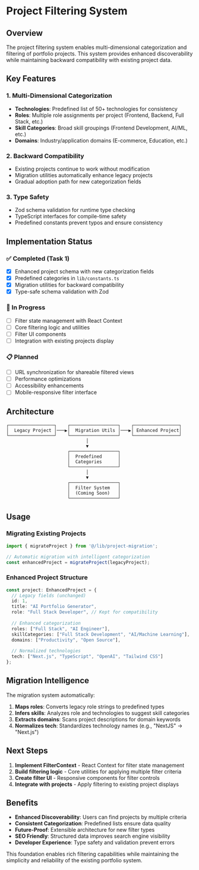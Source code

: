 # Project Filtering System

## Overview

The project filtering system enables multi-dimensional categorization and filtering of portfolio projects. This system provides enhanced discoverability while maintaining backward compatibility with existing project data.

## Key Features

### 1. Multi-Dimensional Categorization
- **Technologies**: Predefined list of 50+ technologies for consistency
- **Roles**: Multiple role assignments per project (Frontend, Backend, Full Stack, etc.)
- **Skill Categories**: Broad skill groupings (Frontend Development, AI/ML, etc.)
- **Domains**: Industry/application domains (E-commerce, Education, etc.)

### 2. Backward Compatibility
- Existing projects continue to work without modification
- Migration utilities automatically enhance legacy projects
- Gradual adoption path for new categorization fields

### 3. Type Safety
- Zod schema validation for runtime type checking
- TypeScript interfaces for compile-time safety
- Predefined constants prevent typos and ensure consistency

## Implementation Status

### ✅ Completed (Task 1)
- [x] Enhanced project schema with new categorization fields
- [x] Predefined categories in `lib/constants.ts`
- [x] Migration utilities for backward compatibility
- [x] Type-safe schema validation with Zod

### 🚧 In Progress
- [ ] Filter state management with React Context
- [ ] Core filtering logic and utilities
- [ ] Filter UI components
- [ ] Integration with existing projects display

### 📋 Planned
- [ ] URL synchronization for shareable filtered views
- [ ] Performance optimizations
- [ ] Accessibility enhancements
- [ ] Mobile-responsive filter interface

## Architecture

```
┌─────────────────┐    ┌──────────────────┐    ┌─────────────────┐
│  Legacy Project │───▶│  Migration Utils │───▶│ Enhanced Project│
└─────────────────┘    └──────────────────┘    └─────────────────┘
                              │
                              ▼
                       ┌──────────────────┐
                       │  Predefined      │
                       │  Categories      │
                       └──────────────────┘
                              │
                              ▼
                       ┌──────────────────┐
                       │  Filter System   │
                       │  (Coming Soon)   │
                       └──────────────────┘
```

## Usage

### Migrating Existing Projects

```typescript
import { migrateProject } from '@/lib/project-migration';

// Automatic migration with intelligent categorization
const enhancedProject = migrateProject(legacyProject);
```

### Enhanced Project Structure

```typescript
const project: EnhancedProject = {
  // Legacy fields (unchanged)
  id: 1,
  title: "AI Portfolio Generator",
  role: "Full Stack Developer", // Kept for compatibility
  
  // Enhanced categorization
  roles: ["Full Stack", "AI Engineer"],
  skillCategories: ["Full Stack Development", "AI/Machine Learning"],
  domains: ["Productivity", "Open Source"],
  
  // Normalized technologies
  tech: ["Next.js", "TypeScript", "OpenAI", "Tailwind CSS"]
};
```

## Migration Intelligence

The migration system automatically:

1. **Maps roles**: Converts legacy role strings to predefined types
2. **Infers skills**: Analyzes role and technologies to suggest skill categories  
3. **Extracts domains**: Scans project descriptions for domain keywords
4. **Normalizes tech**: Standardizes technology names (e.g., "NextJS" → "Next.js")

## Next Steps

1. **Implement FilterContext** - React Context for filter state management
2. **Build filtering logic** - Core utilities for applying multiple filter criteria
3. **Create filter UI** - Responsive components for filter controls
4. **Integrate with projects** - Apply filtering to existing project displays

## Benefits

- **Enhanced Discoverability**: Users can find projects by multiple criteria
- **Consistent Categorization**: Predefined lists ensure data quality
- **Future-Proof**: Extensible architecture for new filter types
- **SEO Friendly**: Structured data improves search engine visibility
- **Developer Experience**: Type safety and validation prevent errors

This foundation enables rich filtering capabilities while maintaining the simplicity and reliability of the existing portfolio system.